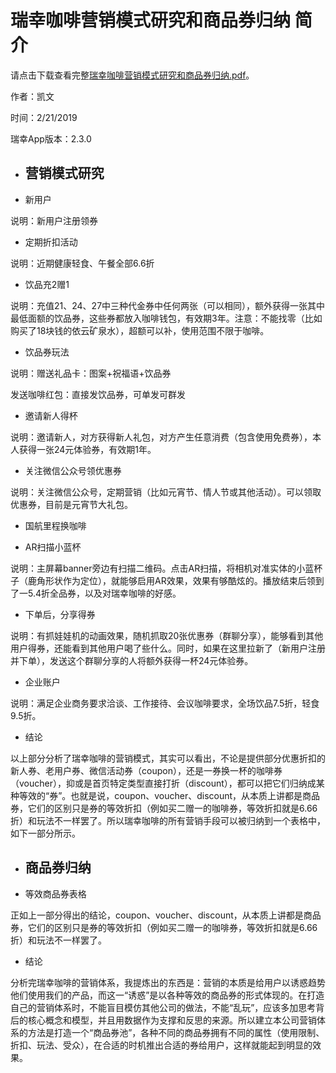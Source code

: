 
# 瑞幸咖啡营销模式研究和商品券归纳 简介

请点击下载查看完整[瑞幸咖啡营销模式研究和商品券归纳.pdf](https://raw.githubusercontent.com/TankKevin/luckin-coffee/master/【谭凯文】瑞幸咖啡营销模式研究和商品券归纳.pdf)。

作者：凯文

时间：2/21/2019

瑞幸App版本：2.3.0

* ## 营销模式研究

- 新用户

说明：新用户注册领券

- 定期折扣活动

说明：近期健康轻食、午餐全部6.6折

- 饮品充2赠1

说明：充值21、24、27中三种代金券中任何两张（可以相同），额外获得一张其中最低面额的饮品券，这些券都放入咖啡钱包，有效期3年。注意：不能找零（比如购买了18块钱的依云矿泉水），超额可以补，使用范围不限于咖啡。

- 饮品券玩法

说明：赠送礼品卡：图案+祝福语+饮品券

发送咖啡红包：直接发饮品券，可单发可群发

- 邀请新人得杯

说明：邀请新人，对方获得新人礼包，对方产生任意消费（包含使用免费券），本人获得一张24元体验券，有效期1年。

- 关注微信公众号领优惠券

说明：关注微信公众号，定期营销（比如元宵节、情人节或其他活动）。可以领取优惠券，目前是元宵节大礼包。

- 国航里程换咖啡

- AR扫描小蓝杯

说明：主屏幕banner旁边有扫描二维码。点击AR扫描，将相机对准实体的小蓝杯子（鹿角形状作为定位），就能够启用AR效果，效果有够酷炫的。播放结束后领到了一5.4折全品券，以及对瑞幸咖啡的好感。

- 下单后，分享得券

说明：有抓娃娃机的动画效果，随机抓取20张优惠券（群聊分享），能够看到其他用户得券，还能看到其他用户喝了些什么。同时，如果在这里拉新了（新用户注册并下单），发送这个群聊分享的人将额外获得一杯24元体验券。

- 企业账户

说明：满足企业商务要求洽谈、工作接待、会议咖啡要求，全场饮品7.5折，轻食9.5折。

- 结论

以上部分分析了瑞幸咖啡的营销模式，其实可以看出，不论是提供部分优惠折扣的新人券、老用户券、微信活动券（coupon），还是一券换一杯的咖啡券（voucher），抑或是首页特定类型直接打折（discount），都可以把它们归纳成某种等效的“券”。也就是说，coupon、voucher、discount，从本质上讲都是商品券，它们的区别只是券的等效折扣（例如买二赠一的咖啡券，等效折扣就是6.66折）和玩法不一样罢了。所以瑞幸咖啡的所有营销手段可以被归纳到一个表格中，如下一部分所示。

* ## 商品券归纳

- 等效商品券表格

正如上一部分得出的结论，coupon、voucher、discount，从本质上讲都是商品券，它们的区别只是券的等效折扣（例如买二赠一的咖啡券，等效折扣就是6.66折）和玩法不一样罢了。

- 结论

分析完瑞幸咖啡的营销体系，我提炼出的东西是：营销的本质是给用户以诱惑趋势他们使用我们的产品，而这一“诱惑”是以各种等效的商品券的形式体现的。在打造自己的营销体系时，不能盲目模仿其他公司的做法，不能“乱玩”，应该多加思考背后的核心概念和模型，并且用数据作为支撑和反思的来源。所以建立本公司营销体系的方法是打造一个“商品券池”，各种不同的商品券拥有不同的属性（使用限制、折扣、玩法、受众），在合适的时机推出合适的券给用户，这样就能起到明显的效果。

